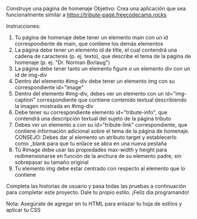 Construye una página de homenaje
Objetivo: Crea una aplicación que sea funcionalmente similar a https://tribute-page.freecodecamp.rocks

Instrucciones:

1. Tu página de homenaje debe tener un elemento main con un id correspondiente de main, que contiene los demás elementos
2. La página debe tener un elemento id de title, el cual contendrá una cadena de caracteres (p. ej. texto), que describe el tema de la página de homenaje (p. ej. "Dr. Norman Borlaug")
3. La página debe tener tanto un elemento figure o un elemento div con un id de img-div
4. Dentro del elemento #img-div debe tener un elemento img con su correspondiente id="image"
5. Dentro del elemento #img-div, debes ver un elemento con un id="img-caption" correspondiente que contiene contenido textual describiendo la imagen mostrada en #img-div
6. Debe tener su correspondiente elemento id="tribute-info", que contendrá una descripción textual del sujeto de la página tributo
7. Debes ver un elemento a con su id="tribute-link" correspondiente, que contiene información adicional sobre el tema de la página de homenaje. CONSEJO: Debes dar al elemento un atributo target y establecerlo como _blank para que tu enlace se abra en una nueva pestaña
8. Tú #image debe usar las propiedades max-width y height para redimensionarse en función de la anchura de su elemento padre, sin sobrepasar su tamaño original
9. Tu elemento img debe estar centrado con respecto al elemento que lo contiene

Completa las historias de usuario y pasa todas las pruebas a continuación para completar este proyecto. Dale tu propio estilo. ¡Feliz día programando!

Nota: Asegúrate de agregar <link rel="stylesheet" href="styles.css"> en tu HTML para enlazar tu hoja de estilos y aplicar tu CSS